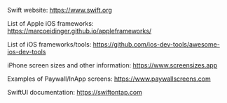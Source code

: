 Swift website: https://www.swift.org

List of Apple iOS frameworks: https://marcoeidinger.github.io/appleframeworks/

List of iOS frameworks/tools: https://github.com/ios-dev-tools/awesome-ios-dev-tools

iPhone screen sizes and other information: https://www.screensizes.app

Examples of Paywall/InApp screens: https://www.paywallscreens.com

SwiftUI documentation: https://swiftontap.com

